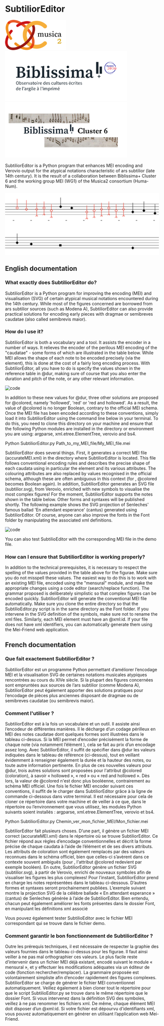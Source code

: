# SubtiliorEditor

<img src="https://github.com/Biblissimacluster6/SubtiliorEditor/blob/main/img/Logo%20Musica2.jpg" width="200"><img src="https://github.com/Biblissimacluster6/DIAMMtoIIIF/blob/main/img/biblissima-baseline-sombre-france2030.png" width="400"><img src="https://github.com/Biblissimacluster6/DIAMMtoIIIF/blob/main/img/Icon.jpg" width="400">

SubtiliorEditor is a Python program that enhances MEI encoding and Verovio output for the atypical notations characteristic of ars subtilior (late 14th century). It is the result of a collaboration between Biblissima+ Cluster 6 and the working group MEI (WG1) of the Musica2 consortium (Huma-Num). 

![code](https://github.com/Biblissimacluster6/SubtiliorEditor/blob/main/img/Decorum.png)

## English documentation

### What exactly does SubtiliorEditor do?

SubtiliorEditor is a Python program for improving the encoding (MEI) and visualisation (SVG) of certain atypical musical notations encountered during the 14th century. While most of the figures concerned are borrowed from ars subtilior sources (such as Modena A), SubtiliorEditor can also provide practical solutions for encoding early pieces with dragmae or semibreves caudatae (also called semibrevis maior). 

### How do I use it?

SubtiliorEditor is both a vocabulary and a tool. It assists the encoder in a number of ways. It relieves the encoder of the perilous MEI encoding of the "caudatae" - some forms of which are illustrated in the table below. While MEI allows the shape of each note to be encoded precisely (via the <stem> element), this is done at the cost of a fairly long encoding process. With SubtiliorEditor, all you have to do is specify the values shown in the reference table in @dur, making sure of course that you also enter the duration and pitch of the note, or any other relevant information. 

![code](https://github.com/Biblissimacluster6/SubtiliorEditor/blob/main/img/subtilior%20editor%20table.jpg)

In addition to these new values for @dur, three other solutions are proposed for @colored, namely 'hollowed', 'red' or 'red and hollowed'. As a result, the value of @colored is no longer Boolean, contrary to the official MEI schema. Once the MEI file has been encoded according to these conventions, simply load it into SubtiliorEditor using the command line below in your terminal. To do this, you need to clone this directory on your machine and ensure that the following Python modules are installed in the directory or environment you are using: argparse, xml.etree.ElementTree, verovio and bs4.

Python SubtiliorEditor.py Path_to_my_MEI_file/My_MEI_file.mei

SubtiliorEditor does several things. First, it generates a correct MEI file (accurateMEI.xml) in the directory where SubtiliorEditor is located. This file follows conventional encoding rules and describes the precise shape of each caudata using in particular the <stem> element and its various attributes. The colouring attributes are also replaced by values recognised in the official schema, although these are often ambiguous in this context (for <note>, @colored becomes Boolean again). In addition, SubtiliorEditor generates an SVG file (subtilior.svg), from Verovio, enriched with new symbols to visualise the most complex figures! For the moment, SubtiliorEditor supports the notes shown in the table below. Other forms and syntaxes will be published shortly. The following example shows the SVG projection of Senleches' famous ballad 'En attendant esperance' (cantus) generated using SubtiliorEditor. Of course, anyone can also improve the fonts in the Font folder by manipulating the associated xml definitions.

![code](https://github.com/Biblissimacluster6/SubtiliorEditor/blob/main/img/En%20attendant%20esperance%202.jpg)

You can also test SubtilioEditor with the corresponding MEI file in the demo file.

### How can I ensure that SubtiliorEditor is working properly?

In addition to the technical prerequisites, it is necessary to respect the spelling of the values provided in the table above for the figurae. Make sure you do not misspell these values. The easiest way to do this is to work with an existing MEI file, encoded using the "mensural" module, and make the appropriate changes using a code editor (search/replace function). The grammar proposed is deliberately simplistic so that complex figures can be encoded quickly. SubtiliorEditor will generate the conventional MEI file automatically. Make sure you clone the entire directory so that the SubtilioEditor.py script is in the same directory as the Font folder. If you intervene in the SVG definition of the symbols, make sure not to rename the xml files. Similarly, each MEI element must have an @xml:id. If your file does not have xml identifiers, you can automatically generate them using the Mei-Friend web application.

## French documentation

### Que fait exactement SubtiliorEditor ?

SubtiliorEditor est un programme Python permettant d’améliorer l’encodage MEI et la visualisation SVG de certaines notations musicales atypiques rencontrées au cours du XIVe siècle. Si la plupart des figures concernées sont empruntées aux sources de l’ars subtilior (comme Modena A), SubtiliorEditor peut également apporter des solutions pratiques pour l’encodage de pièces plus anciennes disposant de dragmae ou de semibreves caudatae (ou semibrevis maior). 

### Comment l'utiliser ?

SubtiliorEditor est à la fois un vocabulaire et un outil. Il assiste ainsi l’encodeur de différentes manières. Il le décharge d’un codage périlleux en MEI des notes caudatae dont quelques formes sont illustrées dans le tableau ci-dessus. Si la MEI permet d’encoder précisément la forme de chaque note (via notamment l’élément <stem>), cela se fait au prix d’un encodage assez long. Avec SubtiliorEditor, il suffit de spécifier dans @dur les valeurs indiquées dans le tableau de référence (ci-dessus), tout en veillant évidemment à renseigner également la durée et la hauteur des notes, ou toute autre information pertinente. En plus de ces nouvelles valeurs pour @dur, trois autres solutions sont proposées pour l'attribut @colored (coloration), à savoir « hollowed », « red » ou « red and hollowed ». Dès lors, la valeur de @colored n'est donc plus booléenne, contrairement au schéma MEI officiel. Une fois le fichier MEI encoder suivant ces conventions, il suffit de le charger dans SubtiliorEditor grâce à la ligne de commande ci-dessous dans votre terminal. Il est nécessaire pour cela de cloner ce répertoire dans votre machine et de veiller à ce que, dans le répertoire ou l’environnement que vous utilisez, les modules Python suivants soient installés : argparse, xml.etree.ElementTree, verovio et bs4.

Python SubtiliorEditor.py Chemin_ver_mon_fichier_MEI/Mon_fichier.mei

SubtiliorEditor fait plusieurs choses. D’une part, il génère un fichier MEI correct (accurateMEI.xml) dans le répertoire où se trouve SubtiliorEditor. Ce fichier répond aux règles d’encodage conventionnelles et décrit la forme précise de chaque caudata à l’aide de l’élément <stem> et de ses divers attributs. Les attributs de coloration sont également remplacés par des valeurs reconnues dans le schéma officiel, bien que celles-ci s’avèrent dans ce contexte souvent ambiguës (pour <note>, l'attribut @colored redevient par exemple booléen). En outre, SubtiliorEditor génère un fichier SVG (subtilior.svg), à partir de Verovio, enrichi de nouveaux symboles afin de visualiser les figures les plus complexes! Pour l’instant, SubtiliorEditor prend en charge les notes représentées dans le tableau ci-dessous. D’autres formes et syntaxes seront prochainement publiées. L’exemple suivant montre la projection SVG de la célèbre ballade « En attendant esperance » (cantus) de Senleches générée à l’aide de SubtiliorEditor. Bien entendu, chacun peut également améliorer les fonts présentes dans le dossier Font, en manipulant les définitions xml associé

Vous pouvez également tester SubtilioEditor avec le fichier MEI correspondant qui se trouve dans le fichier demo.

### Comment garantir le bon fonctionnement de SubtiliorEditor ?

Outre les prérequis techniques, il est nécessaire de respecter la graphie des valeurs fournies dans le tableau ci-dessus pour les figurae. Il faut ainsi veiller à ne pas mal orthographier ces valeurs. Le plus facile reste d’intervenir dans un fichier MEI déjà existant, encodé suivant le module « mensural », et y effectuer les modifications adéquates via un éditeur de code (fonction rechercher/remplacer). La grammaire proposée est volontairement simpliste afin d’encoder rapidement des figures complexes. SubtiliorEditor se charge de générer le fichier MEI conventionnel automatiquement. Veillez également à bien cloner tout le répertoire pour que le script SubtilioEditor.py se trouve dans le même répertoire que le dossier Font. Si vous intervenez dans la définition SVG des symboles, veillez à ne pas renommer les fichiers xml. De même, chaque élément MEI doit disposer d’un @xml:id. Si votre fichier est dépourvu d'identifiants xml, vous pouvez automatiquement en générer en utilisant l’application web Mei-Friend.
